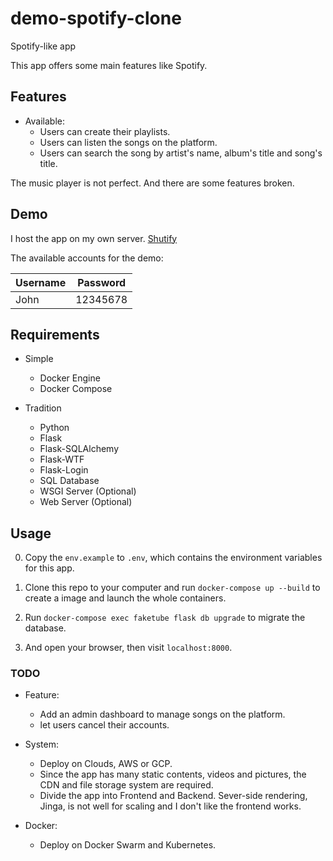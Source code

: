 # demo-spotify-clone
Spotify-like app

This app offers some main features like Spotify. 

## Features

* Available:
    * Users can create their playlists.
    * Users can listen the songs on the platform.
    * Users can search the song by artist's name, album's title and song's title.

The music player is not perfect. And there are some features broken.

## Demo

I host the app on my own server. [Shutify](https://shutify.afai97202013.com)

The available accounts for the demo:

| Username | Password      |
|----------|---------------|
| John     | 12345678      |

## Requirements

* Simple 
    * Docker Engine
    * Docker Compose


* Tradition
    * Python
    * Flask
    * Flask-SQLAlchemy
    * Flask-WTF
    * Flask-Login
    * SQL Database
    * WSGI Server (Optional)
    * Web Server (Optional)


## Usage

0. Copy the `env.example` to `.env`, which contains the environment variables for this app.

1. Clone this repo to your computer and run `docker-compose up --build` to create a image and launch the whole containers.

2. Run `docker-compose exec faketube flask db upgrade` to migrate the database.

3. And open your browser, then visit `localhost:8000`.

### TODO

* Feature:
    * Add an admin dashboard to manage songs on the platform.
    * let users cancel their accounts.


* System:
    * Deploy on Clouds, AWS or GCP.
    * Since the app has many static contents, videos and pictures, the CDN and file storage system are required.
    * Divide the app into Frontend and Backend. Sever-side rendering, Jinga, is not well for scaling and I don't like the frontend works.


* Docker:
    * Deploy on Docker Swarm and Kubernetes.
